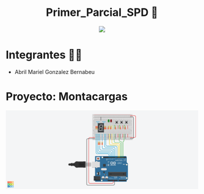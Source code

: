 <h1 align= "center">Primer_Parcial_SPD 🤖</h1>

<p align="center">
   <img src= "https://user-images.githubusercontent.com/131720798/234136882-1d2f7633-e589-464f-85e3-a03955c779ee.jpg" />
</p>

# Integrantes 👩‍🎓 
- Abril Mariel Gonzalez Bernabeu

# Proyecto: Montacargas 
<p align="center">
   <img src= "Img/Proyecto montacargas.png"/>
</p>	

